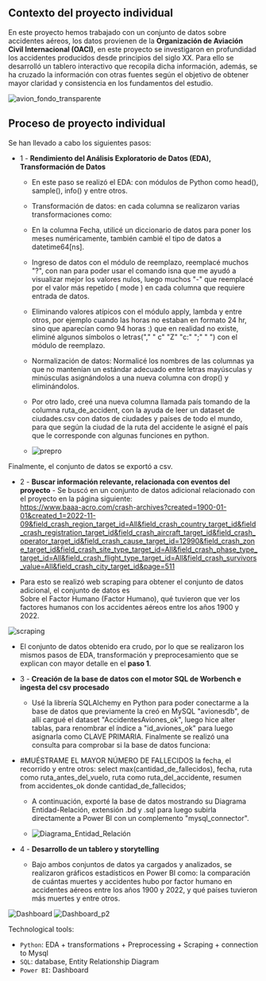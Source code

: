 ## **Contexto del proyecto individual**

En este proyecto hemos trabajado con un conjunto de datos sobre accidentes aéreos, los datos provienen de
la **Organización de Aviación Civil Internacional (OACI)**, en este proyecto se investigaron en profundidad los accidentes producidos desde principios del siglo XX. Para ello se desarrolló un tablero interactivo que recopila dicha información, además, se ha cruzado la información con otras fuentes según el objetivo de obtener mayor claridad y consistencia en los fundamentos del estudio.

![avion_fondo_transparente](https://user-images.githubusercontent.com/103965538/201096411-b6387bc3-5006-448b-8733-bce89ddbc073.png)



## **Proceso de proyecto individual**
Se han llevado a cabo los siguientes pasos:

+ 1 - **Rendimiento del Análisis Exploratorio de Datos (EDA), Transformación de Datos**

     - En este paso se realizó el EDA: con módulos de Python como head(), sample(), info() y entre otros.
     - Transformación de datos: en cada columna se realizaron varias transformaciones como:

     - En la columna Fecha, utilicé un diccionario de datos para poner los meses numéricamente, también cambié el tipo de datos a datetime64[ns].

     - Ingreso de datos con el módulo de reemplazo, reemplacé muchos "?", con nan para poder usar el comando isna que me ayudó a visualizar mejor los valores nulos, luego muchos "-" que reemplacé por el valor más repetido ( mode ) en cada columna que requiere entrada de datos.

     - Eliminando valores atípicos con el módulo apply, lambda y entre otros, por ejemplo cuando las horas no estaban en formato 24 hr, sino que aparecían como 94 horas :) que en realidad no existe, eliminé algunos símbolos o letras("," " c" "Z" "c:" ";" " ") con el módulo de reemplazo.

     - Normalización de datos: Normalicé los nombres de las columnas ya que no mantenían un estándar adecuado entre letras mayúsculas y minúsculas asignándolos a una nueva columna con drop() y eliminándolos.

     - Por otro lado, creé una nueva columna llamada país tomando de la columna ruta_de_accident, con la ayuda de leer un dataset de ciudades.csv con datos de ciudades y países de todo el mundo, para que según la ciudad de la ruta del accidente le asigné el país que le corresponde con algunas funciones en python.
    - ![prepro](https://user-images.githubusercontent.com/103965538/201096469-1200b5f8-f09b-488a-8fb6-2d6099de0bf0.PNG)

Finalmente, el conjunto de datos se exportó a csv.

+ 2 - **Buscar información relevante, relacionada con eventos del proyecto**
         - Se buscó en un conjunto de datos adicional relacionado con el proyecto en la página siguiente:<br> https://www.baaa-acro.com/crash-archives?created=1900-01-01&created_1=2022-11-09&field_crash_region_target_id=All&field_crash_country_target_id&field_crash_registration_target_id&field_crash_aircraft_target_id&field_crash_operator_target_id&field_crash_cause_target_id=12990&field_crash_zone_target_id&field_crash_site_type_target_id=All&field_crash_phase_type_target_id=All&field_crash_flight_type_target_id=All&field_crash_survivors_value=All&field_crash_city_target_id&page=511

- Para esto se realizó web scraping para obtener el conjunto de datos adicional, el conjunto de datos es <br>
           Sobre el Factor Humano (Factor Humano), qué tuvieron que ver los factores humanos con los accidentes aéreos entre los años 1900 y 2022.
            
![scraping](https://user-images.githubusercontent.com/103965538/201096838-98820d9a-ecc7-4226-9e2f-117ecab86b28.png)
             
- El conjunto de datos obtenido era crudo, por lo que se realizaron los mismos pasos de EDA, transformación y preprocesamiento que se explican con mayor detalle en el **paso 1**.

+ 3 - **Creación de la base de datos con el motor SQL de Worbench e ingesta del csv procesado**

     - Usé la librería SQLAlchemy en Python para poder conectarme a la base de datos que previamente la creó en MySQL "avionesdb", de allí cargué el dataset "AccidentesAviones_ok", luego hice alter tablas, para renombrar el índice a "id_aviones_ok" para luego asignarla como CLAVE PRIMARIA. Finalmente se realizó una consulta para comprobar si la base de datos funciona:

- #MUÉSTRAME EL MAYOR NÚMERO DE FALLECIDOS la fecha, el recorrido y entre otros:
     select max(cantidad_de_fallecidos), fecha, ruta como ruta_antes_del_vuelo, ruta como ruta_del_accidente, resumen
     from accidentes_ok donde cantidad_de_fallecidos;

     - A continuación, exporté la base de datos mostrando su Diagrama Entidad-Relación, extensión .bd y .sql para luego subirla directamente a Power BI con un complemento "mysql_connector".
       
    - ![Diagrama_Entidad_Relación](https://user-images.githubusercontent.com/103965538/201099327-de74866c-5c05-44cf-bb92-339fc6c6dd2a.png)

+ 4 - **Desarrollo de un tablero y storytelling**

     - Bajo ambos conjuntos de datos ya cargados y analizados, se realizaron gráficos estadísticos en Power BI como: la comparación de cuántas muertes y accidentes hubo por factor humano en accidentes aéreos entre los años 1900 y 2022, y qué países tuvieron más muertes y entre otros.
    
![Dashboard](https://user-images.githubusercontent.com/103965538/201099519-1bc18e7f-a398-45fc-a5d3-eafa39a3ef90.PNG)
![Dashboard_p2](https://user-images.githubusercontent.com/103965538/201099546-c6736d8d-e12d-4f57-8abb-a118a4dd478a.PNG)

Technological tools:

+ `Python`: EDA + transformations + Preprocessing + Scraping + connection to Mysql
+ `SQL`: database, Entity Relationship Diagram
+ `Power BI`: Dashboard




